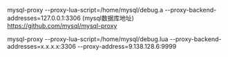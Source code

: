  mysql-proxy --proxy-lua-script=/home/mysql/debug.a  --proxy-backend-addresses=127.0.0.1:3306  (mysql数据库地址)
https://github.com/mysql/mysql-proxy


mysql-proxy --proxy-lua-script=/home/mysql/debug.lua --proxy-backend-addresses=x.x.x.x:3306 --proxy-address=9.138.128.6:9999
